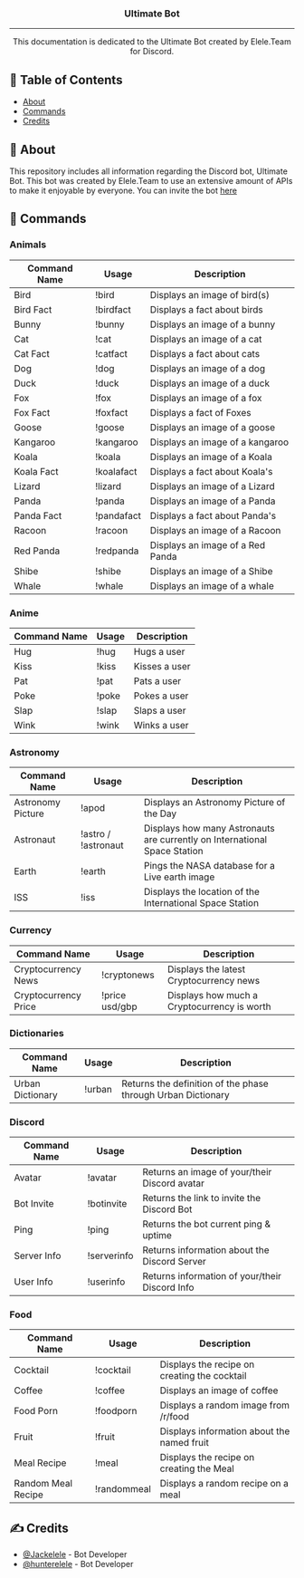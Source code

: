 <h3 align="center">Ultimate Bot</h3>

---

<p align="center"> 
    This documentation is dedicated to the Ultimate Bot created by Elele.Team for Discord.
    <br> 
</p>

## 📝 Table of Contents

- [About](#about)
- [Commands](#commands)
- [Credits](#credits)

## 🧐 About <a name = "about"></a>

This repository includes all information regarding the Discord bot, Ultimate Bot. This bot was created by Elele.Team to use an extensive amount of APIs to make it enjoyable by everyone. You can invite the bot [here](https://discord.com)

## 🎈 Commands <a name="commands"></a>

### Animals

| Command Name | Usage      | Description                      |
|--------------|------------|----------------------------------|
| Bird         | !bird      | Displays an image of bird(s)     |
| Bird Fact    | !birdfact  | Displays a fact about birds      |
| Bunny        | !bunny     | Displays an image of a bunny     |
| Cat          | !cat       | Displays an image of a cat       |
| Cat Fact     | !catfact   | Displays a fact about cats       |
| Dog          | !dog       | Displays an image of a dog       |
| Duck         | !duck      | Displays an image of a duck      |
| Fox          | !fox       | Displays an image of a fox       |
| Fox Fact     | !foxfact   | Displays a fact of Foxes         |
| Goose        | !goose     | Displays an image of a goose     |
| Kangaroo     | !kangaroo  | Displays an image of a kangaroo  |
| Koala        | !koala     | Displays an image of a Koala     |
| Koala Fact   | !koalafact | Displays a fact about Koala's    |
| Lizard       | !lizard    | Displays an image of a Lizard    |
| Panda        | !panda     | Displays an image of a Panda     |
| Panda Fact   | !pandafact | Displays a fact about Panda's    |
| Racoon       | !racoon    | Displays an image of a Racoon    |
| Red Panda    | !redpanda  | Displays an image of a Red Panda |
| Shibe        | !shibe     | Displays an image of a Shibe     |
| Whale        | !whale     | Displays an image of a whale     |

### Anime

| Command Name | Usage        | Description   |
|--------------|--------------|---------------|
| Hug          | !hug <user>  | Hugs a user   |
| Kiss         | !kiss <user> | Kisses a user |
| Pat          | !pat <user>  | Pats a user   |
| Poke         | !poke <user> | Pokes a user  |
| Slap         | !slap <user> | Slaps a user  |
| Wink         | !wink <user> | Winks a user  |
    
### Astronomy

| Command Name      | Usage               | Description                                                               |
|-------------------|---------------------|---------------------------------------------------------------------------|
| Astronomy Picture | !apod               | Displays an Astronomy Picture of the Day                                  |
| Astronaut         | !astro / !astronaut | Displays how many Astronauts are currently on International Space Station |
| Earth             | !earth              | Pings the NASA database for a Live earth image                            |
| ISS               | !iss                | Displays the location of the International Space Station                  |

### Currency

| Command Name         | Usage                   | Description                                 |
|----------------------|-------------------------|---------------------------------------------|
| Cryptocurrency News  | !cryptonews             | Displays the latest Cryptocurrency news     |
| Cryptocurrency Price | !price <crypto> usd/gbp | Displays how much a Cryptocurrency is worth |

### Dictionaries

| Command Name     | Usage          | Description                                                  |
|------------------|----------------|--------------------------------------------------------------|
| Urban Dictionary | !urban <phase> | Returns the definition of the phase through Urban Dictionary |
    
### Discord

| Command Name | Usage            | Description                                    |
|--------------|------------------|------------------------------------------------|
| Avatar       | !avatar <user>   | Returns an image of your/their Discord avatar  |
| Bot Invite   | !botinvite       | Returns the link to invite the Discord Bot     |
| Ping         | !ping            | Returns the bot current ping & uptime          |
| Server Info  | !serverinfo      | Returns information about the Discord Server   |
| User Info    | !userinfo <user> | Returns information of your/their Discord Info |
    
### Food
| Command Name       | Usage            | Description                                  |
|--------------------|------------------|----------------------------------------------|
| Cocktail           | !cocktail <name> | Displays the recipe on creating the cocktail |
| Coffee             | !coffee          | Displays an image of coffee                  |
| Food Porn          | !foodporn        | Displays a random image from /r/food         |
| Fruit              | !fruit <name>    | Displays information about the named fruit   |
| Meal Recipe        | !meal <name>     | Displays the recipe on creating the Meal     |
| Random Meal Recipe | !randommeal      | Displays a random recipe on a meal           |

## ✍️ Credits <a name = "authors"></a>

- [@Jackelele](https://github.com/Jackelele) - Bot Developer
- [@hunterelele](https://github.com/kikocodes) - Bot Developer

